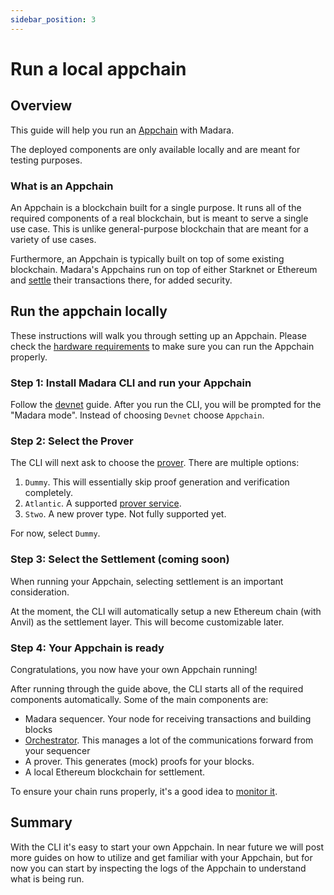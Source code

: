 ```yaml
---
sidebar_position: 3
---
```


# Run a local appchain

## Overview

This guide will help you run an [Appchain](/concepts/appchain) with Madara.

The deployed components are only available locally and are meant for testing purposes.

### What is an Appchain

An Appchain is a blockchain built for a single purpose. It runs all of the required components of a real blockchain, but is meant to serve a single use case. This is unlike general-purpose blockchain that are meant for a variety of use cases.

Furthermore, an Appchain is typically built on top of some existing blockchain. Madara's Appchains run on top of either Starknet or Ethereum and [settle](/concepts/settlement) their transactions there, for added security.

## Run the appchain locally

These instructions will walk you through setting up an Appchain. Please check the [hardware requirements](/hardware) to make sure you can run the Appchain properly.

### Step 1: Install Madara CLI and run your Appchain

Follow the [devnet](/quickstart/run_devnet) guide. After you run the CLI, you will be prompted for the "Madara mode". Instead of choosing `Devnet` choose `Appchain`.

### Step 2: Select the Prover

The CLI will next ask to choose the [prover](/components/prover). There are multiple options:

1. `Dummy`. This will essentially skip proof generation and verification completely.
2. `Atlantic`. A supported [prover service](https://atlanticprover.com/).
3. `Stwo`. A new prover type. Not fully supported yet.

For now, select `Dummy`.

### Step 3: Select the Settlement (coming soon)

When running your Appchain, selecting settlement is an important consideration.

At the moment, the CLI will automatically setup a new Ethereum chain (with Anvil) as the settlement layer. This will become customizable later.

### Step 4: Your Appchain is ready

Congratulations, you now have your own Appchain running!

After running through the guide above, the CLI starts all of the required components automatically. Some of the main components are:
- Madara sequencer. Your node for receiving transactions and building blocks
- [Orchestrator](/components/orchestrator). This manages a lot of the communications forward from your sequencer
- A prover. This generates (mock) proofs for your blocks.
- A local Ethereum blockchain for settlement.

To ensure your chain runs properly, it's a good idea to [monitor it](/quickstart/monitor_appchain).

## Summary

With the CLI it's easy to start your own Appchain. In near future we will post more guides on how to utilize and get familiar with your Appchain, but for now you can start by inspecting the logs of the Appchain to understand what is being run.



